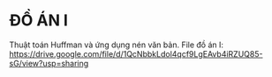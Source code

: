 # ĐỒ ÁN I
Thuật toán Huffman và ứng dụng nén văn bản.
File đồ án I: https://drive.google.com/file/d/1QcNbbkLdol4qcf9LgEAvb4iRZUQ85-sG/view?usp=sharing 
